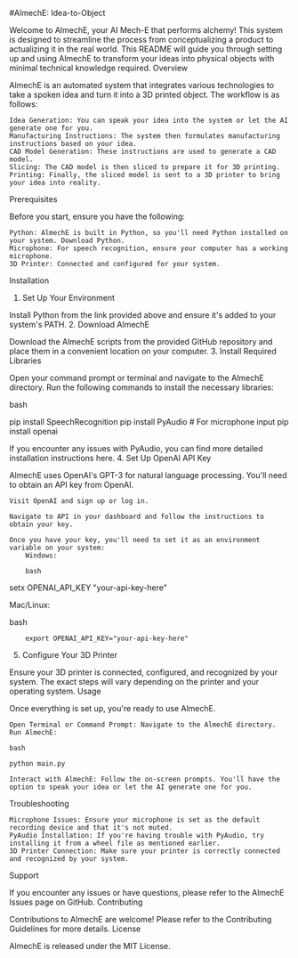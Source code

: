 #AlmechE: Idea-to-Object

Welcome to AlmechE, your AI Mech-E that performs alchemy! This system is designed to streamline the process from conceptualizing a product to actualizing it in the real world. This README will guide you through setting up and using AlmechE to transform your ideas into physical objects with minimal technical knowledge required.
Overview

AlmechE is an automated system that integrates various technologies to take a spoken idea and turn it into a 3D printed object. The workflow is as follows:

    Idea Generation: You can speak your idea into the system or let the AI generate one for you.
    Manufacturing Instructions: The system then formulates manufacturing instructions based on your idea.
    CAD Model Generation: These instructions are used to generate a CAD model.
    Slicing: The CAD model is then sliced to prepare it for 3D printing.
    Printing: Finally, the sliced model is sent to a 3D printer to bring your idea into reality.

Prerequisites

Before you start, ensure you have the following:

    Python: AlmechE is built in Python, so you'll need Python installed on your system. Download Python.
    Microphone: For speech recognition, ensure your computer has a working microphone.
    3D Printer: Connected and configured for your system.

Installation
1. Set Up Your Environment

Install Python from the link provided above and ensure it's added to your system's PATH.
2. Download AlmechE

Download the AlmechE scripts from the provided GitHub repository and place them in a convenient location on your computer.
3. Install Required Libraries

Open your command prompt or terminal and navigate to the AlmechE directory. Run the following commands to install the necessary libraries:

bash

pip install SpeechRecognition
pip install PyAudio  # For microphone input
pip install openai

If you encounter any issues with PyAudio, you can find more detailed installation instructions here.
4. Set Up OpenAI API Key

AlmechE uses OpenAI's GPT-3 for natural language processing. You'll need to obtain an API key from OpenAI.

    Visit OpenAI and sign up or log in.

    Navigate to API in your dashboard and follow the instructions to obtain your key.

    Once you have your key, you'll need to set it as an environment variable on your system:
        Windows:

        bash

setx OPENAI_API_KEY "your-api-key-here"

Mac/Linux:

bash

        export OPENAI_API_KEY="your-api-key-here"

5. Configure Your 3D Printer

Ensure your 3D printer is connected, configured, and recognized by your system. The exact steps will vary depending on the printer and your operating system.
Usage

Once everything is set up, you're ready to use AlmechE.

    Open Terminal or Command Prompt: Navigate to the AlmechE directory.
    Run AlmechE:

    bash

    python main.py

    Interact with AlmechE: Follow the on-screen prompts. You'll have the option to speak your idea or let the AI generate one for you.

Troubleshooting

    Microphone Issues: Ensure your microphone is set as the default recording device and that it's not muted.
    PyAudio Installation: If you're having trouble with PyAudio, try installing it from a wheel file as mentioned earlier.
    3D Printer Connection: Make sure your printer is correctly connected and recognized by your system.

Support

If you encounter any issues or have questions, please refer to the AlmechE Issues page on GitHub.
Contributing

Contributions to AlmechE are welcome! Please refer to the Contributing Guidelines for more details.
License

AlmechE is released under the MIT License.
